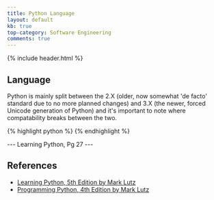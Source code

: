 ```yaml
---
title: Python Language
layout: default
kb: true
top-category: Software Engineering
comments: true
---
```


{% include header.html %}

## Language

Python is mainly split between the 2.X (older, now somewhat 'de facto' standard due to no more planned changes) and 3.X (the newer, forced Unicode generation of Python) and it's important to note where compatability breaks between the two.

{% highlight python %}
{% endhighlight %}

--- Learning Python, Pg 27 ---


## References

* [Learning Python, 5th Edition by Mark Lutz](https://www.amazon.com/Learning-Python-5th-Mark-Lutz/dp/1449355730)
* [Programming Python, 4th Edition by Mark Lutz](http://shop.oreilly.com/product/9780596158118.do)
